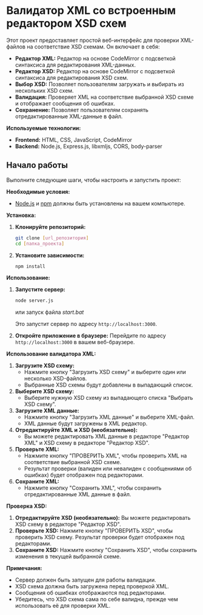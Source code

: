 # Валидатор XML со встроенным редактором XSD схем

Этот проект предоставляет простой веб-интерфейс для проверки XML-файлов на соответствие XSD схемам. Он включает в себя:

*   **Редактор XML:** Редактор на основе CodeMirror с подсветкой синтаксиса для редактирования XML-данных.
*   **Редактор XSD:** Редактор на основе CodeMirror с подсветкой синтаксиса для редактирования XSD схем.
*   **Выбор XSD:** Позволяет пользователям загружать и выбирать из нескольких XSD схем.
*   **Валидация:** Проверяет XML на соответствие выбранной XSD схеме и отображает сообщения об ошибках.
*   **Сохранение:** Позволяет пользователям сохранять отредактированные XML-данные в файл.

**Используемые технологии:**

*   **Frontend:** HTML, CSS, JavaScript, CodeMirror
*   **Backend:** Node.js, Express.js, libxmljs, CORS, body-parser


## Начало работы

Выполните следующие шаги, чтобы настроить и запустить проект:

**Необходимые условия:**

*   [Node.js](https://nodejs.org/) и [npm](https://www.npmjs.com/) должны быть установлены на вашем компьютере.

**Установка:**

1.  **Клонируйте репозиторий:**
    ```bash
    git clone [url_репозитория]
    cd [папка_проекта]
    ```

2.  **Установите зависимости:**
    ```bash
    npm install
    ```

**Использование:**

1.  **Запустите сервер:**
    ```bash
    node server.js
    ```
    или запуск файла
    *start.bat*
    
    Это запустит сервер по адресу `http://localhost:3000`.

3.  **Откройте приложение в браузере:**
    Перейдите по адресу `http://localhost:3000` в вашем веб-браузере.

**Использование валидатора XML:**

1.  **Загрузите XSD схему:**
    *   Нажмите кнопку "Загрузить XSD схему" и выберите один или несколько XSD-файлов.
    *   Выбранные XSD схемы будут добавлены в выпадающий список.
2.  **Выберите XSD схему:**
    *   Выберите нужную XSD схему из выпадающего списка "Выбрать XSD схему".
3.  **Загрузите XML данные:**
    *   Нажмите кнопку "Загрузить XML данные" и выберите XML-файл.
    *   XML данные будут загружены в XML редактор.
4.  **Отредактируйте XML и XSD (необязательно):**
    *   Вы можете редактировать XML данные в редакторе "Редактор XML" и XSD схему в редакторе "Редактор XSD".
5.  **Проверьте XML:**
    *   Нажмите кнопку "ПРОВЕРИТЬ XML", чтобы проверить XML на соответствие выбранной XSD схеме.
    *   Результат проверки (валиден или невалиден с сообщениями об ошибках) будет отображен под редакторами.
6.  **Сохраните XML:**
    *   Нажмите кнопку "Сохранить XML", чтобы сохранить отредактированные XML данные в файл.

**Проверка XSD:**

1.  **Отредактируйте XSD (необязательно):** Вы можете редактировать XSD схему в редакторе "Редактор XSD".
2.  **Проверьте XSD:** Нажмите кнопку "ПРОВЕРИТЬ XSD", чтобы проверить XSD схему. Результат проверки будет отображен под редакторами.
3.  **Сохраните XSD:** Нажмите кнопку "Сохранить XSD", чтобы сохранить изменения в текущей выбранной схеме.

**Примечания:**

*   Сервер должен быть запущен для работы валидации.
*   XSD схема должна быть загружена перед проверкой XML.
*   Сообщения об ошибках отображаются под редакторами.
*   Убедитесь, что XSD схема сама по себе валидна, прежде чем использовать её для проверки XML.
